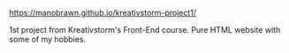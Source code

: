 https://manobrawn.github.io/kreativstorm-project1/

1st project from Kreativstorm's Front-End course. Pure HTML website with some of my hobbies. 
